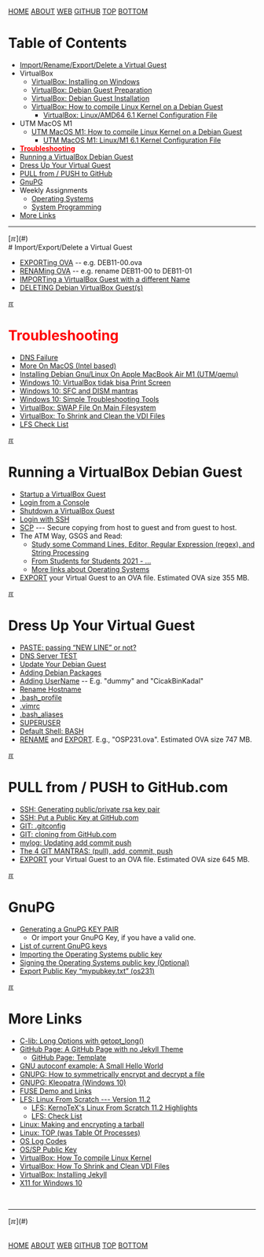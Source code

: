 ---
---

[HOME](index.md)
[ABOUT](README.md)
[WEB](https://os2xx.github.io/osp4diss/)
[GITHUB](https://github.com/os2xx/osp4diss/)
[TOP](#)
[BOTTOM](#endofpage)

# Table of Contents

* [Import/Rename/Export/Delete a Virtual Guest](#idx01)
* VirtualBox
  * [VirtualBox: Installing on Windows](https://doit.vlsm.org/012.html)
  * [VirtualBox: Debian Guest Preparation](https://doit.vlsm.org/013.html)
  * [VirtualBox: Debian Guest Installation](https://doit.vlsm.org/014.html)
  * [VirtualBox: How to compile Linux Kernel on a Debian Guest](https://doit.vlsm.org/007.html)
    * [VirtualBox: Linux/AMD64 6.1 Kernel Configuration File](https://doit.vlsm.org/008.html)
* UTM MacOS M1
  * [UTM MacOS M1: How to compile Linux Kernel on a Debian Guest](https://doit.vlsm.org/011.html)
    * [UTM MacOS M1: Linux/M1 6.1 Kernel Configuration File](https://doit.vlsm.org/010.html)
* [<span style="color:red;font-weight:bold;">Troubleshooting</span>](#idx02a)
* [Running a VirtualBox Debian Guest](#idx03)
* [Dress Up Your Virtual Guest](#idx04)
* [PULL from / PUSH to GitHub](#idx05)
* [GnuPG](#idx05a)
* Weekly Assignments
  * [Operating Systems](AOS.md)
  * [System Programming](ASP.md)
* [More Links](#idx06)

<hr>
[&#x213C;](#)<br id="idx01">
# Import/Export/Delete a Virtual Guest

* [EXPORTing OVA](DebianGuestExportOva.md) -- e.g. DEB11-00.ova
* [RENAMing OVA](DebianGuestExportOva1.md) -- e.g. rename DEB11-00 to DEB11-01
* [IMPORTing a VirtualBox Guest with a different Name](DebianGuestImportOva.md)
* [DELETING Debian VirtualBox Guest(s)](DebianGuestDeleteOva.md)

[&#x213C;](#)<br id="idx02a">
# <span style="color:red;font-weight:bold;">Troubleshooting</span>
* [DNS Failure](osp-117.md)
* [More On MacOS (Intel based)](https://fxdros.github.io/virtualbox-on-macos/)
* [Installing Debian Gnu/Linux On Apple MacBook Air M1 (UTM/qemu)](https://doit.vlsm.org/009.html)
* [Windows 10: VirtualBox tidak bisa Print Screen](https://rahmatm.samik-ibrahim.vlsm.org/2021/01/windows-10-virtualbox-tidak-bisa-print.html)
* [Windows 10: SFC and DISM mantras](https://rahmatm.samik-ibrahim.vlsm.org/2021/07/windows-10-sfc-and-dism-mantras.html)
* [Windows 10: Simple Troubleshooting Tools](https://rahmatm.samik-ibrahim.vlsm.org/2021/10/four-simple-windows-troubleshooting.html)
* [VirtualBox: SWAP File On Main Filesystem](osp-125.md)
* [VirtualBox: To Shrink and Clean the VDI Files](osp-126.md)
* [LFS Check List](osp-131.md)

[&#x213C;](#)<br id="idx03">
# Running a VirtualBox Debian Guest

* [Startup a VirtualBox Guest](osp-002-startup.md)
* [Login from a Console](osp-002-login.md)
* [Shutdown a VirtualBox Guest](osp-002-shutdown.md)
* [Login with SSH](osp-002-ssh.md)
* [SCP](osp-002-scp.md) --- Secure copying from host to guest and from guest to host.
* The ATM Way, GSGS and Read:
  * [Study some Command Lines, Editor, Regular Expression (regex), and String Processing](Welcome2GNULinux.md)
  * [From Students for Students 2021 - ...](osp-127.md)
  * [More links about Operating Systems](osp-115.md)
* [EXPORT](#idx01) your Virtual Guest to an OVA file. Estimated OVA size 355 MB.

[&#x213C;](#)<br id="idx04">
# Dress Up Your Virtual Guest

* [PASTE: passing “NEW LINE” or not?](osp-116.md)
* [DNS Server TEST](osp-118.md)
* [Update Your Debian Guest](osp-102.md)
* [Adding Debian Packages](osp-103.md)
* [Adding UserName](osp-104.md) -- E.g. "dummy" and "CicakBinKadal"
* [Rename Hostname](osp-105.md)
* [.bash_profile](osp-106.md)
* [.vimrc](osp-107.md)
* [.bash_aliases](osp-108.md)
* [SUPERUSER](osp-109.md)
* [Default Shell: BASH](osp-132.md)
* [RENAME](DebianGuestExportOva1.md) and [EXPORT](DebianGuestExportOva.md).
  E.g., "OSP231.ova".  Estimated OVA size 747 MB.

[&#x213C;](#)<br id="idx05">
# PULL from / PUSH to GitHub.com

* [SSH: Generating public/private rsa key pair](osp-110.md)
* [SSH: Put a Public Key at GitHub.com](osp-111.md)
* [GIT: .gitconfig](osp-112.md)
* [GIT: cloning from GitHub.com](osp-113.md)
* [mylog: Updating add commit push](osp-114.md)
* [The 4 GIT MANTRAS: (pull), add, commit, push](osp-119.md)
* [EXPORT](#idx01) your Virtual Guest to an OVA file. Estimated OVA size 645 MB.

[&#x213C;](#)<br id="idx05a">
# GnuPG

* [Generating a GnuPG KEY PAIR](W02-03.md)
  * Or import your GnuPG Key, if you have a valid one.
* [List of current GnuPG keys](W02-04.md)
* [Importing the Operating Systems public key](W02-05.md)
* [Signing the Operating Systems public key (Optional)](W02-06.md)
* [Export Public Key “mypubkey.txt” (os231)](W02-07.md)

[&#x213C;](#)<br id="idx06">
# More Links

* [C-lib: Long Options with getopt_long()](osp-122.md)
* [GitHub Page: A GitHub Page with no Jekyll Theme](https://doit.vlsm.org/001.html)
  * [GitHub Page: Template](https://template.vlsm.org/)
* [GNU autoconf example: A Small Hello World](osp-123.md)
* [GNUPG: How to symmetrically encrypt and decrypt a file](osp-121.md)
* [GNUPG: Kleopatra (Windows 10)](CBKadal3.md)
* [FUSE Demo and Links](osp-120.md)
* [LFS: Linux From Scratch --- Version 11.2](https://www.linuxfromscratch.org/lfs/view/11.2/)
  * [LFS: KernoTeX's Linux From Scratch 11.2 Highlights](osp-128.md)
  * [LFS: Check List](osp-131.md)
* [Linux: Making and encrypting a tarball](osp-001.md)
* [Linux: TOP (was Table Of Processes)](osp-101.md)
* [OS Log Codes](ETC/logCodes.txt)
* [OS/SP Public Key](ETC/rmspubkey.txt)
* [VirtualBox: How To compile Linux Kernel](https://doit.vlsm.org/007.html)
* [VirtualBox: How To Shrink and Clean VDI Files](https://lfs.vlsm.org/LFS-02-5.html)
* [VirtualBox: Installing Jekyll](https://doit.vlsm.org/005.html)
* [X11 for Windows 10](osp-003.md)

<br>
<hr>
[&#x213C;](#)<br id="endofpage"><br>

[HOME](index.md)
[ABOUT](README.md)
[WEB](https://os2xx.github.io/osp4diss/)
[GITHUB](https://github.com/os2xx/osp4diss/)
[TOP](#)
[BOTTOM](#endofpage)
<br>

